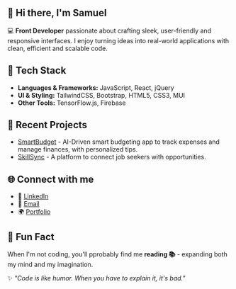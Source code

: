 ## 👋 Hi there, I'm Samuel
💻 **Front Developer** passionate about crafting sleek, user-friendly and responsive interfaces. I enjoy turning ideas into real-world applications with clean, efficient and scalable code.

## 🚀 Tech Stack
- **Languages & Frameworks:** JavaScript, React, jQuery
- **UI & Styling:** TailwindCSS, Bootstrap, HTML5, CSS3, MUI
- **Other Tools:** TensorFlow.js, Firebase

## 📌 Recent Projects
- [SmartBudget](#) - AI-Driven smart budgeting app to track expenses and manage finances, with personalized tips.
- [SkillSync](https://skillsync-one.vercel.app/) - A platform to connect job seekers with opportunities.

## 🌐 Connect with me 
- 💼 [LinkedIn](https://www.linkedin.com/in/samuel-oso-19a261292)
-  📧 [Email](mailto:ososamuel246@gmail.com)
-  🌍 [Portfolio](https://socode.vercel.app/)

## 🎯 Fun Fact
When I'm not coding, you'll pprobably find me **reading 📚** - expanding both my mind and my imagination.

✨ *"Code is like humor. When you have to explain it, it's bad."*
